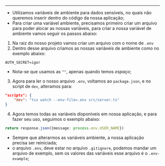 ___
- Utilizamos variáveis de ambiente para dados sensíveis, no quais não queremos inserir dentro do código da nossa aplicação;
- Para criar uma variável ambiente, precisamos primeiro criar um arquivo para poder alocar as nossas variáveis, para criar a nossa variável de ambiente vamos seguir os passos abaixo:
1. Na raiz do nosso projeto vamos criar um arquivo com o nome de `.env`
2. Dentro desse arquivo criamos as nossas variáveis de ambiente como no exemplo abaixo:
```.env
AUTH_SECRET=igor
```
- Nota-se que usamos as `""`, apenas quando temos *espaço*;
3. Agora para ler o nosso arquivo `.env`, voltamos ao `package.json`, e no script de `dev`, alteramos para:
```json
"scripts": {
	"dev": "tsx watch --env-file=.env src/server.ts"
}
```
4. Agora temos todas as variáveis disponíveis em nossa aplicação, e para fazer seu uso, seguimos o exemplo abaixo:
```ts
return response.json({message: process.env.USER_NAME})
```
- Sempre que alterarmos as variáveis ambiente, a nossa aplicação precisa ser reiniciada;
- o arquivo `.env`, deve estar no arquivo `.gitignore`, podemos mandar um arquivo de exemplo, sem os valores das variáveis esse arquivo é o `.env-example`;
